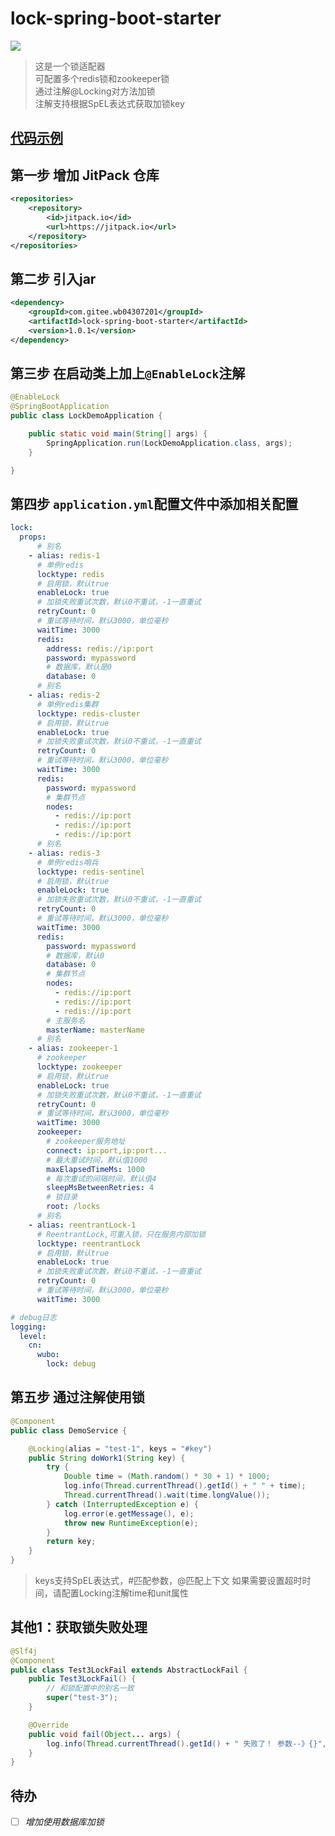 # lock-spring-boot-starter

[![](https://jitpack.io/v/com.gitee.wb04307201/lock-spring-boot-starter.svg)](https://jitpack.io/#com.gitee.wb04307201/lock-spring-boot-starter)

> 这是一个锁适配器  
> 可配置多个redis锁和zookeeper锁  
> 通过注解@Locking对方法加锁  
> 注解支持根据SpEL表达式获取加锁key

## [代码示例](https://gitee.com/wb04307201/lock-demo)

## 第一步 增加 JitPack 仓库

```xml
<repositories>
    <repository>
        <id>jitpack.io</id>
        <url>https://jitpack.io</url>
    </repository>
</repositories>
```

## 第二步 引入jar

```xml
<dependency>
    <groupId>com.gitee.wb04307201</groupId>
    <artifactId>lock-spring-boot-starter</artifactId>
    <version>1.0.1</version>
</dependency>
```

## 第三步 在启动类上加上`@EnableLock`注解

```java
@EnableLock
@SpringBootApplication
public class LockDemoApplication {

    public static void main(String[] args) {
        SpringApplication.run(LockDemoApplication.class, args);
    }

}
```

## 第四步 `application.yml`配置文件中添加相关配置

```yaml
lock:
  props:
      # 别名
    - alias: redis-1
      # 单例redis
      locktype: redis
      # 启用锁，默认true
      enableLock: true
      # 加锁失败重试次数，默认0不重试，-1一直重试
      retryCount: 0
      # 重试等待时间，默认3000，单位毫秒
      waitTime: 3000
      redis:
        address: redis://ip:port
        password: mypassword
        # 数据库，默认是0
        database: 0
      # 别名
    - alias: redis-2
      # 单例redis集群
      locktype: redis-cluster
      # 启用锁，默认true
      enableLock: true
      # 加锁失败重试次数，默认0不重试，-1一直重试
      retryCount: 0
      # 重试等待时间，默认3000，单位毫秒
      waitTime: 3000
      redis:
        password: mypassword
        # 集群节点
        nodes:
          - redis://ip:port
          - redis://ip:port
          - redis://ip:port
      # 别名
    - alias: redis-3
      # 单例redis哨兵
      locktype: redis-sentinel
      # 启用锁，默认true
      enableLock: true
      # 加锁失败重试次数，默认0不重试，-1一直重试
      retryCount: 0
      # 重试等待时间，默认3000，单位毫秒
      waitTime: 3000
      redis:
        password: mypassword
        # 数据库，默认0
        database: 0
        # 集群节点
        nodes:
          - redis://ip:port
          - redis://ip:port
          - redis://ip:port
        # 主服务名
        masterName: masterName
      # 别名
    - alias: zookeeper-1
      # zookeeper
      locktype: zookeeper
      # 启用锁，默认true
      enableLock: true
      # 加锁失败重试次数，默认0不重试，-1一直重试
      retryCount: 0
      # 重试等待时间，默认3000，单位毫秒
      waitTime: 3000
      zookeeper:
        # zookeeper服务地址
        connect: ip:port,ip:port...
        # 最大重试时间，默认值1000
        maxElapsedTimeMs: 1000
        # 每次重试的间隔时间，默认值4
        sleepMsBetweenRetries: 4
        # 锁目录
        root: /locks
      # 别名
    - alias: reentrantLock-1
      # ReentrantLock,可重入锁，只在服务内部加锁
      locktype: reentrantLock
      # 启用锁，默认true
      enableLock: true
      # 加锁失败重试次数，默认0不重试，-1一直重试
      retryCount: 0
      # 重试等待时间，默认3000，单位毫秒
      waitTime: 3000

# debug日志
logging:
  level:
    cn:
      wubo:
        lock: debug
```

## 第五步 通过注解使用锁

```java
@Component
public class DemoService {

    @Locking(alias = "test-1", keys = "#key")
    public String doWork1(String key) {
        try {
            Double time = (Math.random() * 30 + 1) * 1000;
            log.info(Thread.currentThread().getId() + " " + time);
            Thread.currentThread().wait(time.longValue());
        } catch (InterruptedException e) {
            log.error(e.getMessage(), e);
            throw new RuntimeException(e);
        }
        return key;
    }
}
```

> keys支持SpEL表达式，#匹配参数，@匹配上下文
> 如果需要设置超时时间，请配置Locking注解time和unit属性


## 其他1：获取锁失败处理
```java
@Slf4j
@Component
public class Test3LockFail extends AbstractLockFail {
    public Test3LockFail() {
        // 和锁配置中的别名一致
        super("test-3");
    }

    @Override
    public void fail(Object... args) {
        log.info(Thread.currentThread().getId() + " 失败了！ 参数--》{}",Arrays.toString(args));
    }
}
```


## 待办

- [ ] *增加使用数据库加锁*